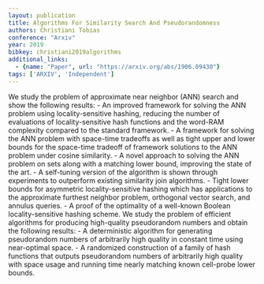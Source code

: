 ```yaml
---
layout: publication
title: Algorithms For Similarity Search And Pseudorandomness
authors: Christiani Tobias
conference: "Arxiv"
year: 2019
bibkey: christiani2019algorithms
additional_links:
  - {name: "Paper", url: "https://arxiv.org/abs/1906.09430"}
tags: ['ARXIV', 'Independent']
---
```

<p>We study the problem of approximate near neighbor (ANN) search and
show the following results: - An improved framework for solving the ANN
problem using locality-sensitive hashing, reducing the number of
evaluations of locality-sensitive hash functions and the word-RAM
complexity compared to the standard framework. - A framework for solving
the ANN problem with space-time tradeoffs as well as tight upper and
lower bounds for the space-time tradeoff of framework solutions to the
ANN problem under cosine similarity. - A novel approach to solving the
ANN problem on sets along with a matching lower bound, improving the
state of the art. - A self-tuning version of the algorithm is shown
through experiments to outperform existing similarity join algorithms. -
Tight lower bounds for asymmetric locality-sensitive hashing which has
applications to the approximate furthest neighbor problem, orthogonal
vector search, and annulus queries. - A proof of the optimality of a
well-known Boolean locality-sensitive hashing scheme. We study the
problem of efficient algorithms for producing high-quality pseudorandom
numbers and obtain the following results: - A deterministic algorithm
for generating pseudorandom numbers of arbitrarily high quality in
constant time using near-optimal space. - A randomized construction of a
family of hash functions that outputs pseudorandom numbers of
arbitrarily high quality with space usage and running time nearly
matching known cell-probe lower bounds.</p>
